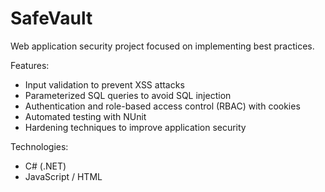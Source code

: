 # SafeVault

Web application security project focused on implementing best practices.

Features:
- Input validation to prevent XSS attacks
- Parameterized SQL queries to avoid SQL injection
- Authentication and role-based access control (RBAC) with cookies
- Automated testing with NUnit
- Hardening techniques to improve application security

Technologies:
- C# (.NET)
- JavaScript / HTML

